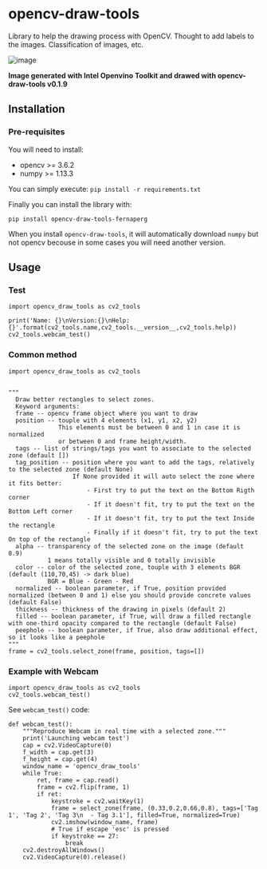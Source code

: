 # opencv-draw-tools
Library to help the drawing process with OpenCV. Thought to add labels to the images. Classification of images, etc.

![image](https://user-images.githubusercontent.com/18369529/53686731-3dba0500-3d2b-11e9-95e5-e4517c013d14.png)

**Image generated with Intel Openvino Toolkit and drawed with opencv-draw-tools v0.1.9**

## Installation

### Pre-requisites

You will need to install:

* opencv >= 3.6.2
* numpy >= 1.13.3

You can simply execute:
`pip install -r requirements.txt`

Finally you can install the library with:

`pip install opencv-draw-tools-fernaperg`

When you install `opencv-draw-tools`, it will automatically download `numpy` but not opencv becouse in some cases you will need another version.

## Usage

### Test

```
import opencv_draw_tools as cv2_tools

print('Name: {}\nVersion:{}\nHelp:{}'.format(cv2_tools.name,cv2_tools.__version__,cv2_tools.help))
cv2_tools.webcam_test()
```
### Common method

```
import opencv_draw_tools as cv2_tools


"""
  Draw better rectangles to select zones.
  Keyword arguments:
  frame -- opencv frame object where you want to draw
  position -- touple with 4 elements (x1, y1, x2, y2)
              This elements must be between 0 and 1 in case it is normalized
              or between 0 and frame height/width.
  tags -- list of strings/tags you want to associate to the selected zone (default [])
  tag_position -- position where you want to add the tags, relatively to the selected zone (default None)
                  If None provided it will auto select the zone where it fits better:
                      - First try to put the text on the Bottom Rigth corner
                      - If it doesn't fit, try to put the text on the Bottom Left corner
                      - If it doesn't fit, try to put the text Inside the rectangle
                      - Finally if it doesn't fit, try to put the text On top of the rectangle
  alpha -- transparency of the selected zone on the image (default 0.9)
           1 means totally visible and 0 totally invisible
  color -- color of the selected zone, touple with 3 elements BGR (default (110,70,45) -> dark blue)
           BGR = Blue - Green - Red
  normalized -- boolean parameter, if True, position provided normalized (between 0 and 1) else you should provide concrete values (default False)
  thickness -- thickness of the drawing in pixels (default 2)
  filled -- boolean parameter, if True, will draw a filled rectangle with one-third opacity compared to the rectangle (default False)
  peephole -- boolean parameter, if True, also draw additional effect, so it looks like a peephole
"""
frame = cv2_tools.select_zone(frame, position, tags=[])
```

### Example with Webcam

```
import opencv_draw_tools as cv2_tools
cv2_tools.webcam_test()
```

See `webcam_test()` code:

```
def webcam_test():
    """Reproduce Webcam in real time with a selected zone."""
    print('Launching webcam test')
    cap = cv2.VideoCapture(0)
    f_width = cap.get(3)
    f_height = cap.get(4)
    window_name = 'opencv_draw_tools'
    while True:
        ret, frame = cap.read()
        frame = cv2.flip(frame, 1)
        if ret:
            keystroke = cv2.waitKey(1)
            frame = select_zone(frame, (0.33,0.2,0.66,0.8), tags=['Tag 1', 'Tag 2', 'Tag 3\n  - Tag 3.1'], filled=True, normalized=True)
            cv2.imshow(window_name, frame)
            # True if escape 'esc' is pressed
            if keystroke == 27:
                break
    cv2.destroyAllWindows()
    cv2.VideoCapture(0).release()
```
